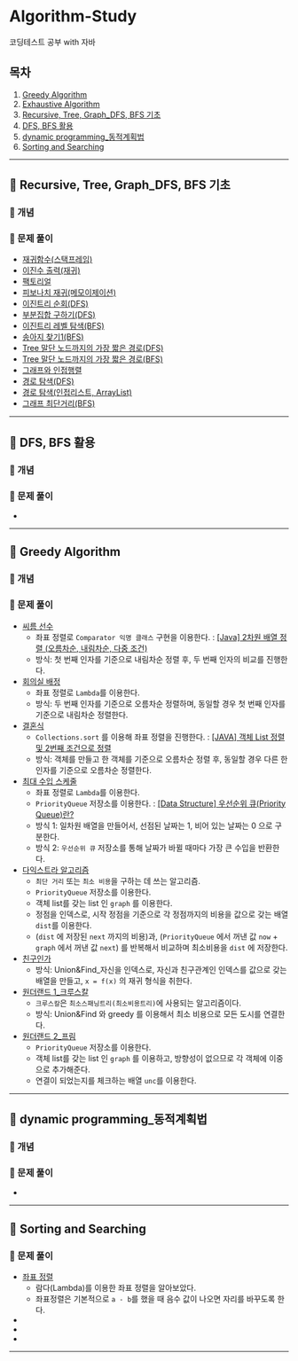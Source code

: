# Algorithm-Study
코딩테스트 공부 with 자바

## 목차

1. [Greedy Algorithm](#-greedy-algorithm)
2. [Exhaustive Algorithm](#-exhaustive-algorithm)
3. [Recursive, Tree, Graph_DFS, BFS 기초](#-recursive,-tree,-graph_dfs,-bfs-기초)
4. [DFS, BFS 활용](#-dfs,-bfs-활용)
5. [dynamic programming_동적계획법](#-dynamic-programming_동적계획법)
6. [Sorting and Searching](#-sorting-and-searching)
---

## 📍 Recursive, Tree, Graph_DFS, BFS 기초

### 🧷 개념

### 🧷 문제 풀이
- [재귀함수(스택프레임)](https://github.com/OhHaneol/Algorithm-Study/tree/main/DFS-BFS-%EA%B8%B0%EC%B4%88/%EC%9E%AC%EA%B7%80%ED%95%A8%EC%88%98(%EC%8A%A4%ED%83%9D%ED%94%84%EB%A0%88%EC%9E%84))
- [이진수 출력(재귀)](https://github.com/OhHaneol/Algorithm-Study/tree/main/DFS-BFS-%EA%B8%B0%EC%B4%88/%EC%9D%B4%EC%A7%84%EC%88%98%20%EC%B6%9C%EB%A0%A5(%EC%9E%AC%EA%B7%80))
- [팩토리얼]()
- [피보나치 재귀(메모이제이션)]()
- [이진트리 순회(DFS)]()
- [부분집합 구하기(DFS)]()
- [이진트리 레벨 탐색(BFS)]()
- [송아지 찾기1(BFS)]()
- [Tree 말단 노드까지의 가장 짧은 경로(DFS)]()
- [Tree 말단 노드까지의 가장 짧은 경로(BFS)]()
- [그래프와 인접행렬]()
- [경로 탐색(DFS)]()
- [경로 탐색(인접리스트, ArrayList)]()
- [그래프 최단거리(BFS)]()

---

## 📍 DFS, BFS 활용

### 🧷 개념

### 🧷 문제 풀이
- []()

---

## 📍 Greedy Algorithm

### 🧷 개념

### 🧷 문제 풀이
- [씨름 선수](https://github.com/OhHaneol/algorithm/tree/main/greedy/%EC%94%A8%EB%A6%84%EC%84%A0%EC%88%98)
  - 좌표 정렬로 `Comparator 익명 클래스` 구현을 이용한다. : [[Java] 2차원 배열 정렬 (오름차순, 내림차순, 다중 조건)](https://ifuwanna.tistory.com/328)
  - 방식: 첫 번째 인자를 기준으로 내림차순 정렬 후, 두 번째 인자의 비교를 진행한다.
- [회의실 배정](https://github.com/OhHaneol/algorithm/tree/main/greedy/%ED%9A%8C%EC%9D%98%EC%8B%A4%20%EB%B0%B0%EC%A0%95)
  - 좌표 정렬로 `Lambda`를 이용한다.
  - 방식: 두 번째 인자를 기준으로 오름차순 정렬하며, 동일할 경우 첫 번째 인자를 기준으로 내림차순 정렬한다.
- [결혼식](https://github.com/OhHaneol/algorithm/tree/main/greedy/%EA%B2%B0%ED%98%BC%EC%8B%9D)
  - `Collections.sort` 를 이용해 좌표 정렬을 진행한다. : [[JAVA] 객체 List 정렬 및 2번째 조건으로 정렬](https://kim-oriental.tistory.com/45)
  - 방식: 객체를 만들고 한 객체를 기준으로 오름차순 정렬 후, 동일할 경우 다른 한 인자를 기준으로 오름차순 정렬한다.
- [최대 수입 스케줄](https://github.com/OhHaneol/Algorithm-Study/tree/main/greedy/%EC%B5%9C%EB%8C%80%EC%88%98%EC%9E%85%EC%8A%A4%EC%BC%80%EC%A4%84)
  - 좌표 정렬로 `Lambda`를 이용한다.
  - `PriorityQueue` 저장소를 이용한다. : [[Data Structure] 우선순위 큐(Priority Queue)란?](https://tmdrnr96.tistory.com/32)
  - 방식 1: 일차원 배열을 만들어서, 선점된 날짜는 1, 비어 있는 날짜는 0 으로 구분한다.
  - 방식 2: `우선순위 큐` 저장소를 통해 날짜가 바뀔 때마다 가장 큰 수입을 반환한다.
- [다익스트라 알고리즘](https://github.com/OhHaneol/Algorithm-Study/tree/main/greedy/%EB%8B%A4%EC%9D%B5%EC%8A%A4%ED%8A%B8%EB%9D%BC%EC%95%8C%EA%B3%A0%EB%A6%AC%EC%A6%98)
  - `최단 거리` 또는 `최소 비용`을 구하는 데 쓰는 알고리즘.
  - `PriorityQueue` 저장소를 이용한다.
  - 객체 list를 갖는 list 인 `graph` 를 이용한다.
  - 정점을 인덱스로, 시작 정점을 기준으로 각 정점까지의 비용을 값으로 갖는 배열 `dist`를 이용한다.
  - (`dist` 에 저장된 `next` 까지의 비용)과, (`PriorityQueue` 에서 꺼낸 값 `now` + `graph` 에서 꺼낸 값 `next`) 를 반복해서 비교하며 최소비용을 `dist` 에 저장한다.
- [친구인가](https://github.com/OhHaneol/Algorithm-Study/tree/main/greedy/%EC%B9%9C%EA%B5%AC%EC%9D%B8%EA%B0%80)
  - 방식: Union&Find_자신을 인덱스로, 자신과 친구관계인 인덱스를 값으로 갖는 배열을 만들고, `x = f(x)` 의 재귀 형식을 취한다.
- [원더랜드 1_크루스칼](https://github.com/OhHaneol/Algorithm-Study/tree/main/greedy/%EC%9B%90%EB%8D%94%EB%9E%9C%EB%93%9C1)
  - `크루스칼`은 `최소스패닝트리(최소비용트리)`에 사용되는 알고리즘이다.
  - 방식: Union&Find 와 greedy 를 이용해서 최소 비용으로 모든 도시를 연결한다.
- [원더랜드 2_프림](https://github.com/OhHaneol/Algorithm-Study/tree/main/greedy/%EC%9B%90%EB%8D%94%EB%9E%9C%EB%93%9C2)
  - `PriorityQueue` 저장소를 이용한다.
  - 객체 list를 갖는 list 인 `graph` 를 이용하고, 방향성이 없으므로 각 객체에 이중으로 추가해준다.
  - 연결이 되었는지를 체크하는 배열 `unc`를 이용한다.

---

## 📍 dynamic programming_동적계획법

### 🧷 개념

### 🧷 문제 풀이
- []()

---

## 📍 Sorting and Searching

### 🧷 문제 풀이
- [좌표 정렬](https://github.com/OhHaneol/Algorithm-Study/tree/main/sorting-and-searching/%EC%A2%8C%ED%91%9C%20%EC%A0%95%EB%A0%AC)
  - 람다(Lambda)를 이용한 좌표 정렬을 알아보았다.
  - 좌표정렬은 기본적으로 `a - b`를 했을 때 음수 값이 나오면 자리를 바꾸도록 한다.
- []()
- []()
- []()

---
